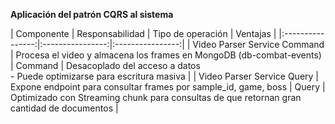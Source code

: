**Aplicación del patrón CQRS al sistema**

| Componente | Responsabilidad | Tipo de operación | Ventajas |
|:----------------:|:----------------:|:----------------:|
| Video Parser Service Command | Procesa el video y almacena los frames en MongoDB (db-combat-events)   | Command | Desacoplado del acceso a datos<br>- Puede optimizarse para escritura masiva |
| Video Parser Service Query   | Expone endpoint para consultar frames por sample_id, game, boss | Query | Optimizado con Streaming chunk para consultas de que retornan gran cantidad de documentos |
